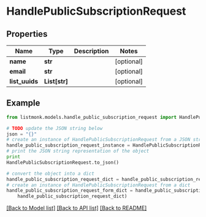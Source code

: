 # HandlePublicSubscriptionRequest


## Properties
Name | Type | Description | Notes
------------ | ------------- | ------------- | -------------
**name** | **str** |  | [optional] 
**email** | **str** |  | [optional] 
**list_uuids** | **List[str]** |  | [optional] 

## Example

```python
from listmonk.models.handle_public_subscription_request import HandlePublicSubscriptionRequest

# TODO update the JSON string below
json = "{}"
# create an instance of HandlePublicSubscriptionRequest from a JSON string
handle_public_subscription_request_instance = HandlePublicSubscriptionRequest.from_json(json)
# print the JSON string representation of the object
print
HandlePublicSubscriptionRequest.to_json()

# convert the object into a dict
handle_public_subscription_request_dict = handle_public_subscription_request_instance.to_dict()
# create an instance of HandlePublicSubscriptionRequest from a dict
handle_public_subscription_request_form_dict = handle_public_subscription_request.from_dict(
    handle_public_subscription_request_dict)
```
[[Back to Model list]](../README.md#documentation-for-models) [[Back to API list]](../README.md#documentation-for-api-endpoints) [[Back to README]](../README.md)


